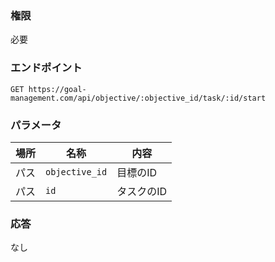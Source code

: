 ### 権限
必要

### エンドポイント
```
GET https://goal-management.com/api/objective/:objective_id/task/:id/start
```

### パラメータ
| 場所  | 名称     | 内容        |
|-----|--------|-----------|
| パス  | `objective_id` | 目標のID |
| パス  | `id` | タスクのID |

### 応答
なし

